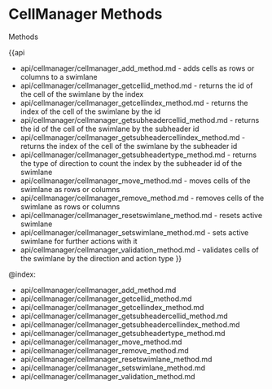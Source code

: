 CellManager Methods
=======

<div class='h2' id="methods">Methods</div>

{{api
- api/cellmanager/cellmanager_add_method.md - adds cells as rows or columns to a swimlane
- api/cellmanager/cellmanager_getcellid_method.md - returns the id of the cell of the swimlane by the index
- api/cellmanager/cellmanager_getcellindex_method.md - returns the index of the cell of the swimlane by the id
- api/cellmanager/cellmanager_getsubheadercellid_method.md - returns the id of the cell of the swimlane by the subheader id
- api/cellmanager/cellmanager_getsubheadercellindex_method.md - returns the index of the cell of the swimlane by the subheader id
- api/cellmanager/cellmanager_getsubheadertype_method.md - returns the type of direction to count the index by the subheader id of the swimlane
- api/cellmanager/cellmanager_move_method.md - moves cells of the swimlane as rows or columns
- api/cellmanager/cellmanager_remove_method.md - removes cells of the swimlane as rows or columns
- api/cellmanager/cellmanager_resetswimlane_method.md - resets active swimlane
- api/cellmanager/cellmanager_setswimlane_method.md - sets active swimlane for further actions with it
- api/cellmanager/cellmanager_validation_method.md - validates cells of the swimlane by the direction and action type
}}

@index:
- api/cellmanager/cellmanager_add_method.md
- api/cellmanager/cellmanager_getcellid_method.md
- api/cellmanager/cellmanager_getcellindex_method.md
- api/cellmanager/cellmanager_getsubheadercellid_method.md
- api/cellmanager/cellmanager_getsubheadercellindex_method.md
- api/cellmanager/cellmanager_getsubheadertype_method.md
- api/cellmanager/cellmanager_move_method.md
- api/cellmanager/cellmanager_remove_method.md
- api/cellmanager/cellmanager_resetswimlane_method.md
- api/cellmanager/cellmanager_setswimlane_method.md
- api/cellmanager/cellmanager_validation_method.md
